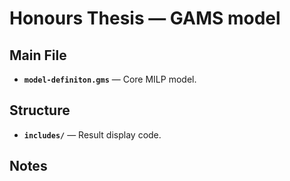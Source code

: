# Honours Thesis — GAMS model

## Main File
- **`model-definiton.gms`** — Core MILP model.

## Structure
- **`includes/`** — Result display code.

## Notes

